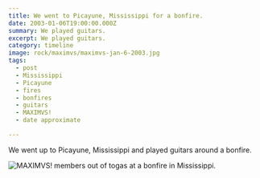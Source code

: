 ```yaml
---
title: We went to Picayune, Mississippi for a bonfire.
date: 2003-01-06T19:00:00.000Z
summary: We played guitars.
excerpt: We played guitars.
category: timeline
image: rock/maximvs/maximvs-jan-6-2003.jpg
tags:
  - post 
  - Mississippi
  - Picayune
  - fires
  - bonfires
  - guitars
  - MAXIMVS!
  - date approximate

---
```


We went up to Picayune, Mississippi and played guitars around a bonfire.

![MAXIMVS! members out of togas at a bonfire in Mississippi.](rock/maximvs/maximvs-jan-6-2003.jpg)